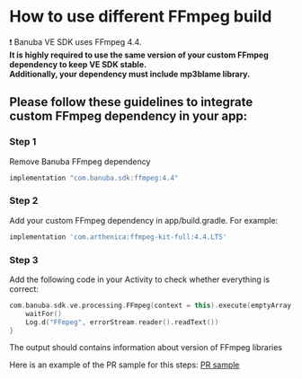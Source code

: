 # How to use different FFmpeg build

:exclamation: Banuba VE SDK uses FFmpeg 4.4.\
**It is highly required to use the same version of your custom FFmpeg dependency to keep VE SDK stable.**\
**Additionally, your dependency must include mp3blame library.**

## Please follow these guidelines to integrate custom FFmpeg dependency in your app:

### Step 1

Remove Banuba FFmpeg dependency
```groovy
implementation "com.banuba.sdk:ffmpeg:4.4"
```

### Step 2

Add your custom FFmpeg dependency in app/build.gradle. For example:
```groovy
implementation 'com.arthenica:ffmpeg-kit-full:4.4.LTS'
```

### Step 3

Add the following code in your Activity to check whether everything is correct:

```kotlin
com.banuba.sdk.ve.processing.FFmpeg(context = this).execute(emptyArray()).run {
    waitFor()
    Log.d("FFmpeg", errorStream.reader().readText())
}
```
The output should contains information about version of FFmpeg libraries

Here is an example of the PR sample for this steps: [PR sample](https://github.com/Banuba/ve-sdk-android-integration-sample/pull/187)
